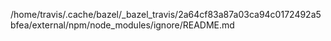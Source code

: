 /home/travis/.cache/bazel/_bazel_travis/2a64cf83a87a03ca94c0172492a5bfea/external/npm/node_modules/ignore/README.md